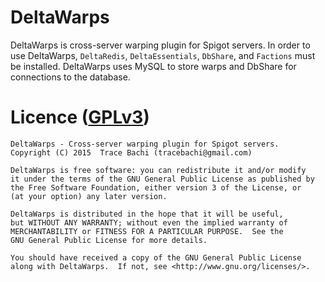 # DeltaWarps
DeltaWarps is cross-server warping plugin for Spigot servers. In order to use DeltaWarps, 
`DeltaRedis`, `DeltaEssentials`, `DbShare`, and `Factions` must be installed. DeltaWarps uses
MySQL to store warps and DbShare for connections to the database.

# Licence ([GPLv3](http://www.gnu.org/licenses/gpl-3.0.en.html))
```
DeltaWarps - Cross-server warping plugin for Spigot servers.
Copyright (C) 2015  Trace Bachi (tracebachi@gmail.com)

DeltaWarps is free software: you can redistribute it and/or modify
it under the terms of the GNU General Public License as published by
the Free Software Foundation, either version 3 of the License, or
(at your option) any later version.

DeltaWarps is distributed in the hope that it will be useful,
but WITHOUT ANY WARRANTY; without even the implied warranty of
MERCHANTABILITY or FITNESS FOR A PARTICULAR PURPOSE.  See the
GNU General Public License for more details.

You should have received a copy of the GNU General Public License
along with DeltaWarps.  If not, see <http://www.gnu.org/licenses/>.
```
